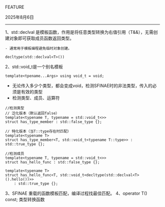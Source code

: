 FEATURE

2025年8月6日

---

1、std::declval 是模板函数，作用是将任意类型转换为右值引用（T&&），无需创建对象即可获取成员函数返回类型。

	- 通常用于模板编程避免临时对象创建。

  ```
  decltype(std::declval<T>())
  ```

  2、std::void_t是一个别名模板

```
template<tpename...Args> using void_t = void;
```

- 无论传入多少个类型，都会变成void，检测SFINAE时的非法类型，传入的必须是有效的类型
- 检测类型、成员、运算符

```
//检测类型
// 泛化版本（默认返回false）
template<typename T, typename = std::void_t<>>
struct has_type_member : std::false_type {};

// 特化版本（当T::type存在时匹配）
template<typename T>
struct has_type_member<T, std::void_t<typename T::type>> : std::true_type {};

```

```
//检测成员
template<typename T, typename = std::void_t<>>
struct has_hello_func : std::false_type {};

template<typename T>
struct has_hello_func<T, std::void_t<decltype(std::declval<T>().hello())>> 
    : std::true_type {};

```

3、SFINAE 重载的函数模板匹配，编译过程找最佳匹配。
4、operator T() const; 类型转换函数

